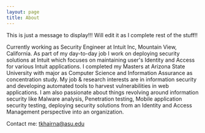 ```yaml
---
layout: page
title: About
---
```


<p class="message">
  This is just a message to display!!! Will edit it as I complete rest of the stuff!!
</p>

Currently working as Security Engineer at Intuit Inc, Mountain View, California. As part of my day-to-day job I work on deploying security solutions at Intuit which focuses on maintaining user's Identity and Access for various Intuit applications. I completed my Masters at Arizona State University with major as Computer Science and Information Assurance as concentration study.
My job & research interests are in information security and developing automated tools to harvest vulnerabilities in web applications. I am also passionate about things revolving around information security like Malware analysis, Penetration testing, Mobile application security testing, deploying security solutions from an Identity and Access Management perspective into an organization.

Contact me: tkhairna@asu.edu
